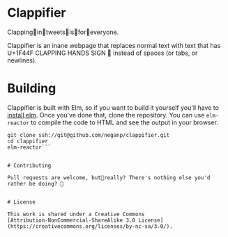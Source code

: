 # Clappifier

Clapping👏in👏tweets👏is👏for👏everyone.

Clappifier is an inane webpage that replaces normal text with text
that has U+1F44F CLAPPING HANDS SIGN 👏 instead of spaces (or tabs, or
newlines).


# Building

Clappifier is built with Elm, so if you want to build it yourself
you'll have to
[install elm](https://guide.elm-lang.org/get_started.html). Once
you've done that, clone the repository. You can use `elm-reactor` to
compile the code to HTML and see the output in your browser.

```shell
git clone ssh://git@github.com/neganp/clappifier.git
cd clappifier
elm-reactor```


# Contributing

Pull requests are welcome, but🤔really? There's nothing else you'd
rather be doing? 🤣


# License

This work is shared under a Creative Commons
[Attribution-NonCommercial-ShareAlike 3.0 License](https://creativecommons.org/licenses/by-nc-sa/3.0/).
